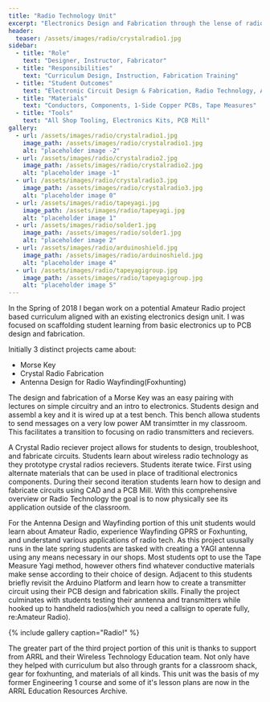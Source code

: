 ```yaml
---
title: "Radio Technology Unit"
excerpt: "Electronics Design and Fabrication through the lense of radio technology."
header:
  teaser: /assets/images/radio/crystalradio1.jpg
sidebar:
  - title: "Role"
    text: "Designer, Instructor, Fabricator"
  - title: "Responsibilities"
    text: "Curriculum Design, Instruction, Fabrication Training"
  - title: "Student Outcomes"
    text: "Electronic Circuit Design & Fabrication, Radio Technology, Awareness of Amateur Radio "
  - title: "Materials"
    text: "Conductors, Components, 1-Side Copper PCBs, Tape Measures"
  - title: "Tools"
    text: "All Shop Tooling, Electronics Kits, PCB Mill"
gallery:
  - url: /assets/images/radio/crystalradio1.jpg
    image_path: /assets/images/radio/crystalradio1.jpg
    alt: "placeholder image -2"
  - url: /assets/images/radio/crystalradio2.jpg
    image_path: /assets/images/radio/crystalradio2.jpg
    alt: "placeholder image -1"
  - url: /assets/images/radio/crystalradio3.jpg
    image_path: /assets/images/radio/crystalradio3.jpg
    alt: "placeholder image 0"
  - url: /assets/images/radio/tapeyagi.jpg
    image_path: /assets/images/radio/tapeyagi.jpg
    alt: "placeholder image 1"
  - url: /assets/images/radio/solder1.jpg
    image_path: /assets/images/radio/solder1.jpg
    alt: "placeholder image 2"
  - url: /assets/images/radio/arduinoshield.jpg
    image_path: /assets/images/radio/arduinoshield.jpg
    alt: "placeholder image 4"
  - url: /assets/images/radio/tapeyagigroup.jpg
    image_path: /assets/images/radio/tapeyagigroup.jpg
    alt: "placeholder image 5"
---
```


In the Spring of 2018 I began work on a potential Amateur Radio project based curriculum aligned with an existing electronics design unit. I was focused on scaffolding student learning from basic electronics up to PCB design and fabrication. 

Initially 3 distinct projects came about:

- Morse Key
- Crystal Radio Fabrication
- Antenna Design for Radio Wayfinding(Foxhunting)

The design and fabrication of a Morse Key was an easy pairing with lectures on simple circuitry and an intro to electronics. Students design and assembl a key and it is wired up at a test bench. This bench allowa students to send messages on a very low power AM transimtter in my classroom. This facilitates a transition to focusing on radio transmitters and recievers. 

A Crystal Radio reciever project allows for students to design, troubleshoot, and fabricate circuits. Students learn about wireless radio technology as they prototype crystal radios recievers. Students iterate twice. First using alternate materials that can be used in place of traditional electronics components. During their second iteration students learn how to design and fabricate circuits using CAD and a PCB Mill. With this comprehensive overview or Radio Technology the goal is to now physically see its application outside of the classroom. 

For the Antenna Design and Wayfinding portion of this unit students would learn about Amateur Radio, experience Wayfinding GPRS or Foxhunting, and understand various applications of radio tech. As this project ususally runs in the late spring students are tasked with creating a YAGI antenna using any means necessary in our shops. Most students opt to use the Tape Measure Yagi method, however others find whatever conductive materials make sense according to their choice of design. Adjacent to this students briefly revisit the Arduino Platform and learn how to create a transmitter circuit using their PCB design and fabrication skills. Finally the project culminates with students testing their anntenna and transmitters while hooked up to handheld radios(which you need a callsign to operate fully, re:Amateur Radio). 

{% include gallery caption="Radio!" %}

The greater part of the third project portion of this unit is thanks to support from ARRL and their Wireless Technology Education team. Not only have they helped with curriculum but also through grants for a classroom shack, gear for foxhunting, and materials of all kinds. This unit was the basis of my former Engineering 1 course and some of it's lesson plans are now in the ARRL Education Resources Archive. 